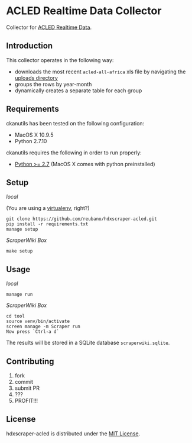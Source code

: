 # ACLED Realtime Data Collector

Collector for [ACLED Realtime Data](http://www.acleddata.com/data/realtime-data-2015/).

## Introduction

This collector operates in the following way:

- downloads the most recent `acled-all-africa` xls file by navigating the [uploads directory](http://www.acleddata.com/wp-content/uploads/)
- groups the rows by year-month
- dynamically creates a separate table for each group

## Requirements

ckanutils has been tested on the following configuration:

- MacOS X 10.9.5
- Python 2.7.10

ckanutils requires the following in order to run properly:

- [Python >= 2.7](http://www.python.org/download) (MacOS X comes with python preinstalled)

## Setup

*local*

(You are using a [virtualenv](http://www.virtualenv.org/en/latest/index.html), right?)

    git clone https://github.com/reubano/hdxscraper-acled.git
    pip install -r requirements.txt
    manage setup

*ScraperWiki Box*

    make setup

## Usage

*local*

    manage run

*ScraperWiki Box*

    cd tool
    source venv/bin/activate
    screen manage -m Scraper run
    Now press `Ctrl-a d`

The results will be stored in a SQLite database `scraperwiki.sqlite`.

## Contributing

1. fork
2. commit
3. submit PR
4. ???
5. PROFIT!!!

## License

hdxscraper-acled is distributed under the [MIT License](http://opensource.org/licenses/MIT).
